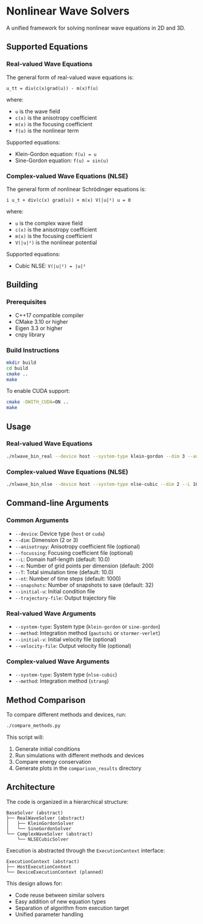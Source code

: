 # Nonlinear Wave Solvers

A unified framework for solving nonlinear wave equations in 2D and 3D.

## Supported Equations

### Real-valued Wave Equations

The general form of real-valued wave equations is:

```
u_tt = div(c(x)grad(u)) - m(x)f(u)
```

where:
- `u` is the wave field
- `c(x)` is the anisotropy coefficient
- `m(x)` is the focusing coefficient
- `f(u)` is the nonlinear term

Supported equations:
- Klein-Gordon equation: `f(u) = u`
- Sine-Gordon equation: `f(u) = sin(u)`

### Complex-valued Wave Equations (NLSE)

The general form of nonlinear Schrödinger equations is:

```
i u_t + div(c(x) grad(u)) + m(x) V(|u|²) u = 0
```

where:
- `u` is the complex wave field
- `c(x)` is the anisotropy coefficient
- `m(x)` is the focusing coefficient
- `V(|u|²)` is the nonlinear potential

Supported equations:
- Cubic NLSE: `V(|u|²) = |u|²`

## Building

### Prerequisites

- C++17 compatible compiler
- CMake 3.10 or higher
- Eigen 3.3 or higher
- cnpy library

### Build Instructions

```bash
mkdir build
cd build
cmake ..
make
```

To enable CUDA support:

```bash
cmake -DWITH_CUDA=ON ..
make
```

## Usage

### Real-valued Wave Equations

```bash
./nlwave_bin_real --device host --system-type klein-gordon --dim 3 --anisotropy c_file.npy --focussing m_file.npy --L 10. --n 200 --T 10. --nt 1000 --snapshots 32 --method gautschi --initial-u initial.npy --initial-v initial_velocity.npy --trajectory-file traj.npy --velocity-file vel.npy
```

### Complex-valued Wave Equations (NLSE)

```bash
./nlwave_bin_nlse --device host --system-type nlse-cubic --dim 2 --L 10. --n 200 --T 10. --nt 1000 --snapshots 32 --method strang --initial-u initial.npy --trajectory-file traj.npy
```

## Command-line Arguments

### Common Arguments

- `--device`: Device type (`host` or `cuda`)
- `--dim`: Dimension (2 or 3)
- `--anisotropy`: Anisotropy coefficient file (optional)
- `--focussing`: Focusing coefficient file (optional)
- `--L`: Domain half-length (default: 10.0)
- `--n`: Number of grid points per dimension (default: 200)
- `--T`: Total simulation time (default: 10.0)
- `--nt`: Number of time steps (default: 1000)
- `--snapshots`: Number of snapshots to save (default: 32)
- `--initial-u`: Initial condition file
- `--trajectory-file`: Output trajectory file

### Real-valued Wave Arguments

- `--system-type`: System type (`klein-gordon` or `sine-gordon`)
- `--method`: Integration method (`gautschi` or `stormer-verlet`)
- `--initial-v`: Initial velocity file (optional)
- `--velocity-file`: Output velocity file (optional)

### Complex-valued Wave Arguments

- `--system-type`: System type (`nlse-cubic`)
- `--method`: Integration method (`strang`)

## Method Comparison

To compare different methods and devices, run:

```bash
./compare_methods.py
```

This script will:
1. Generate initial conditions
2. Run simulations with different methods and devices
3. Compare energy conservation
4. Generate plots in the `comparison_results` directory

## Architecture

The code is organized in a hierarchical structure:

```
BaseSolver (abstract)
├── RealWaveSolver (abstract)
│   ├── KleinGordonSolver
│   └── SineGordonSolver
└── ComplexWaveSolver (abstract)
    └── NLSECubicSolver
```

Execution is abstracted through the `ExecutionContext` interface:

```
ExecutionContext (abstract)
├── HostExecutionContext
└── DeviceExecutionContext (planned)
```

This design allows for:
- Code reuse between similar solvers
- Easy addition of new equation types
- Separation of algorithm from execution target
- Unified parameter handling
